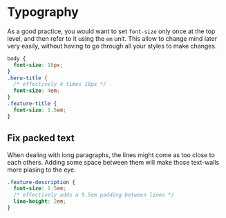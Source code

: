 # Typography

As a good practice, you would want to set `font-size` only once at the top level, and then refer to it using the `em` unit. This allow to change mind later very easily, without having to go through all your styles to make changes.

```css
body {
  font-size: 18px;
}
.hero-title {
  /* effectively 4 times 18px */
  font-size: 4em;
}
.feature-title {
  font-size: 1.5em;
}
```

## Fix packed text

When dealing with long paragraphs, the lines might come as too close to each others. Adding some space between them will make those text-walls more plasing to the eye.

```css
.feature-description {
  font-size: 1.5em;
  /* effectively adds a 0.5em padding between lines */
  line-height: 2em;
}
```

